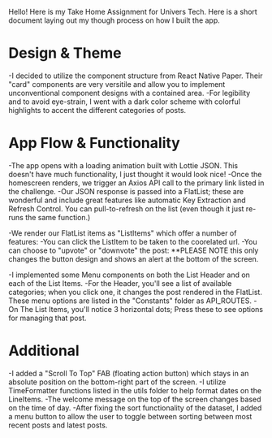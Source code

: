 Hello! Here is my Take Home Assignment for Univers Tech. Here is a short document laying out my though process on how I built the app.

# Design & Theme

-I decided to utilize the component structure from React Native Paper. Their "card" components are very versitile and allow you to implement unconventional component designs with a contained area.
-For legibility and to avoid eye-strain, I went with a dark color scheme with colorful highlights to accent the different categories of posts.

# App Flow & Functionality

-The app opens with a loading animation built with Lottie JSON. This doesn't have much functionality, I just thought it would look nice!
-Once the homescreen renders, we trigger an Axios API call to the primary link listed in the challenge.
-Our JSON response is passed into a FlatList; these are wonderful and include great features like automatic Key Extraction and Refresh Control. You can pull-to-refresh on the list (even though it just re-runs the same function.)

-We render our FlatList items as "ListItems" which offer a number of features:
-You can click the ListItem to be taken to the coorelated url.
-You can choose to "upvote" or "downvote" the post: \*\*PLEASE NOTE this only changes the button design and shows an alert at the bottom of the screen.

-I implemented some Menu components on both the List Header and on each of the List Items.
-For the Header, you'll see a list of available categories; when you click one, it changes the post rendered in the FlatList. These menu options are listed in the "Constants" folder as API_ROUTES.
-On The List Items, you'll notice 3 horizontal dots; Press these to see options for managing that post.

# Additional

-I added a "Scroll To Top" FAB (floating action button) which stays in an absolute position on the bottom-right part of the screen.
-I utilize TimeFormatter functions listed in the utils folder to help format dates on the LineItems.
-The welcome message on the top of the screen changes based on the time of day.
-After fixing the sort functionality of the dataset, I added a menu button to allow the user to toggle between sorting between most recent posts and latest posts.
